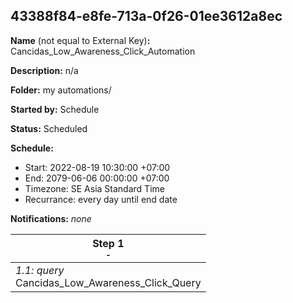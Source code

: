## 43388f84-e8fe-713a-0f26-01ee3612a8ec

**Name** (not equal to External Key)**:** Cancidas_Low_Awareness_Click_Automation

**Description:** n/a

**Folder:** my automations/

**Started by:** Schedule

**Status:** Scheduled

**Schedule:**

* Start: 2022-08-19 10:30:00 +07:00
* End: 2079-06-06 00:00:00 +07:00
* Timezone: SE Asia Standard Time
* Recurrance: every day until end date

**Notifications:** _none_


| Step 1<br>_<small>-</small>_ |
| --- |
| _1.1: query_<br>Cancidas_Low_Awareness_Click_Query |
